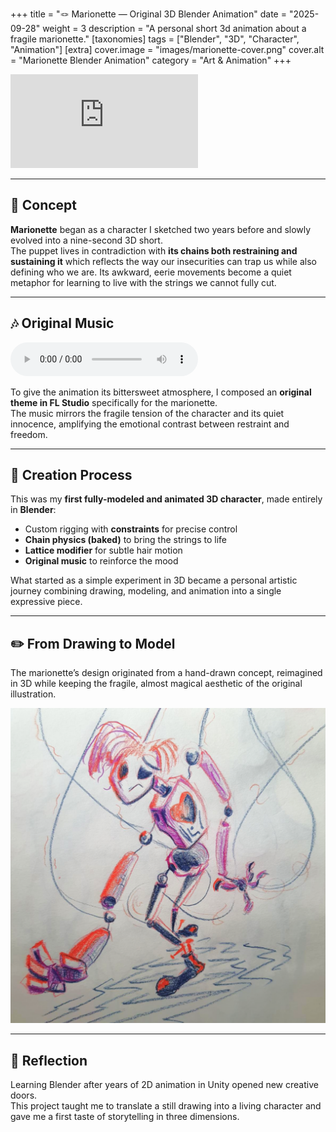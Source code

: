 +++
title = "🪢 Marionette — Original 3D Blender Animation"
date = "2025-09-28"
weight = 3
description = "A personal short 3d animation about a fragile marionette."
[taxonomies]
tags = ["Blender", "3D", "Character", "Animation"]
[extra]
cover.image = "images/marionette-cover.png"
cover.alt = "Marionette Blender Animation"
category = "Art & Animation"
+++
<div class = "video-wrapper">
    <iframe
        src="https://www.youtube.com/embed/vFojjL7MOK8"
        title="Marionette — Blender Animation"
        frameborder="0"
        allow="accelerometer; autoplay; clipboard-write; encrypted-media; gyroscope; picture-in-picture"
        allowfullscreen>
    </iframe>
</div>

---

## 🌌 Concept

**Marionette** began as a character I sketched two years before and slowly evolved into a nine-second 3D short.  
The puppet lives in contradiction with **its chains both restraining and sustaining it** which reflects the way our insecurities can trap us while also defining who we are.
Its awkward, eerie movements become a quiet metaphor for learning to live with the strings we cannot fully cut.

---

## 🎶 Original Music
<audio controls>
  <source src="/audio/marionette.mp3" type="audio/mpeg">
  Your browser does not support the audio element.
</audio>

To give the animation its bittersweet atmosphere, I composed an **original theme in FL Studio** specifically for the marionette.  
The music mirrors the fragile tension of the character and its quiet innocence, amplifying the emotional contrast between restraint and freedom.

---

## 🎨 Creation Process

This was my **first fully-modeled and animated 3D character**, made entirely in **Blender**:
- Custom rigging with **constraints** for precise control  
- **Chain physics (baked)** to bring the strings to life
- **Lattice modifier** for subtle hair motion  
- **Original music** to reinforce the mood  

What started as a simple experiment in 3D became a personal artistic journey combining drawing, modeling, and animation into a single expressive piece.

---

## ✏️ From Drawing to Model

The marionette’s design originated from a hand-drawn concept, reimagined in 3D while keeping the fragile, almost magical aesthetic of the original illustration.

![Marionette Drawing](/images/marionette-drawing.png)

---

## 🙏 Reflection

Learning Blender after years of 2D animation in Unity opened new creative doors.  
This project taught me to translate a still drawing into a living character and gave me a first taste of storytelling in three dimensions.


